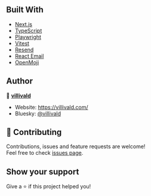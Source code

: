 ## Built With

- [Next.js](https://nextjs.org/)
- [TypeScript](https://www.typescriptlang.org/)
- [Playwright](https://playwright.dev/)
- [Vitest](https://vitest.dev/)
- [Resend](https://resend.com/)
- [React Email](https://react.email/)
- [OpenMoji](https://openmoji.org/)

## Author

👤 **[villivald](https://github.com/villivald)**

- Website: https://villivald.com/
- Bluesky: [@villivald](https://bsky.app/profile/villivald.com)

## 🤝 Contributing

Contributions, issues and feature requests are welcome!<br />Feel free to check [issues page](https://github.com/villivald/cyclling.fi/issues).

## Show your support

Give a ⭐️ if this project helped you!
